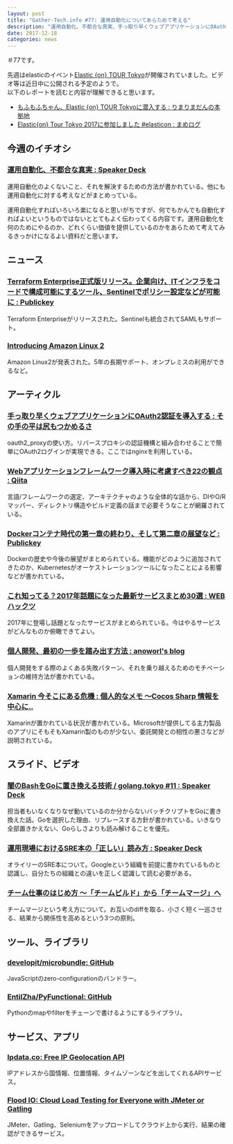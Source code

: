 ```yaml
---
layout: post
title: "Gather-Tech.info #77: 運用自動化についてあらためて考える"
description: "運用自動化、不都合な真実、手っ取り早くウェブアプリケーションにOAuth2認証を導入する など"
date: 2017-12-18
categories: news
---
```


＃77です。

先週はelasticのイベント[Elastic {on} TOUR Tokyo](https://www.elastic.co/elasticon/tour/2017/tokyo)が開催されていました。ビデオ等は近日中に公開される予定のようで。  
以下のレポートを読むと内容が理解できると思います。

- [もふもふちゃん、Elastic {on} TOUR Tokyoに潜入する : りまりまだんの本拠地](http://rimarimadan.hatenablog.com/entry/2017/12/14/%E3%82%82%E3%81%B5%E3%82%82%E3%81%B5%E3%81%A1%E3%82%83%E3%82%93%E3%80%81Elastic_%7Bon%7D_TOUR_Tokyo%E3%81%AB%E6%BD%9C%E5%85%A5%E3%81%99%E3%82%8B)
- [Elastic{on} Tour Tokyo 2017に参加しました #elasticon : まめログ](http://mamelog.hatenablog.jp/entry/2017/12/16/123738)

## 今週のイチオシ

### [運用自動化、不都合な真実 : Speaker Deck](https://speakerdeck.com/opelab/20171212-automation)

運用自動化のよくないこと、それを解決するための方法が書かれている。他にも運用自動化に対する考えなどがまとめっている。

運用自動化すればいろいろ楽になると思いがちですが、何でもかんでも自動化すればよいというものではないととてもよく伝わってくる内容です。運用自動化を何のためにやるのか、どれくらい価値を提供しているのかをあらためて考えてみるきっかけになるよい資料だと思います。

## ニュース

### [Terraform Enterprise正式版リリース。企業向け、ITインフラをコードで構成可能にするツール、Sentinelでポリシー設定などが可能に : Publickey](http://www.publickey1.jp/blog/17/terraform_enterpriseitsentinel.html)

Terraform Enterpriseがリリースされた。Sentinelも統合されてSAMLもサポート。

### [Introducing Amazon Linux 2](https://aws.amazon.com/jp/about-aws/whats-new/2017/12/introducing-amazon-linux-2/)

Amazon Linux2が発表された。5年の長期サポート、オンプレミスの利用ができるなど。

## アーティクル

### [手っ取り早くウェブアプリケーションにOAuth2認証を導入する : その手の平は尻もつかめるさ](http://moznion.hatenadiary.com/entry/2017/12/14/230945)

oauth2_proxyの使い方。リバースプロキシの認証機構と組み合わせることで簡単にOAuth2ログインが実現できる。ここではnginxを利用している。

### [Webアプリケーションフレームワーク導入時に考慮すべき22の観点 : Qiita](https://qiita.com/tmknom/items/08b69594e32a92bccee5)

言語/フレームワークの選定、アーキテクチャのような全体的な話から、DIやO/Rマッパー、ディレクトリ構造やビルド定義の話まで必要そうなことが網羅されている。

### [Dockerコンテナ時代の第一章の終わり、そして第二章の展望など : Publickey](http://www.publickey1.jp/blog/17/post_265.html)

Dockerの歴史や今後の展望がまとめられている。機能がどのように追加されてきたのか、Kubernetesがオーケストレーションツールになったことによる影響などが書かれている。

### [これ知ってる？2017年話題になった最新サービスまとめ30選 : WEBハックツ](http://www.kk3marketer.com/entry/17-service)

2017年に登場し話題となったサービスがまとめられている。今はやるサービスがどんなものか俯瞰できてよい。

### [個人開発、最初の一歩を踏み出す方法 : anoworl's blog](http://anoworl.hatenablog.com/entry/2017/12/11/235006)

個人開発をする際のよくある失敗パターン、それを乗り越えるためのモチベーションの維持方法が書かれている。

### [Xamarin 今そこにある危機 : 個人的なメモ 〜Cocos Sharp 情報を中心に‥](http://hiro128.hatenablog.jp/entry/2017/12/14/003633)

Xamarinが置かれている状況が書かれている。Microsoftが提供してる主力製品のアプリにそもそもXamarin製のものが少ない、委託開発との相性の悪さなどが説明されている。

## スライド、ビデオ

### [闇のBashをGoに置き換える技術 / golang.tokyo #11 : Speaker Deck](https://speakerdeck.com/nashiox/golang-dot-tokyo-number-11)

担当者もいなくなりなぜ動いているのか分からないバッチクリプトをGoに書き換えた話。Goを選択した理由、リプレースする方針が書かれている。いきなり全部置きかえない、Goらしさよりも読み解けることを優先。

### [運用現場におけるSRE本の「正しい」読み方 : Speaker Deck](https://speakerdeck.com/opelab/20171212-sre)

オライリーのSRE本について。Googleという組織を前提に書かれているものと認識し、自分たちの組織との違いを正しく認識して読む必要がある。

### [チーム仕事のはじめ方 〜「チームビルド」から「チームマージ」へ](https://www.slideshare.net/papanda/ss-82649633)

チームマージという考え方について。お互いのdiffを取る、小さく短く一巡させる、結果から関係性を高めるという3つの原則。

## ツール、ライブラリ

### [developit/microbundle: GitHub](https://github.com/developit/microbundle)

JavaScriptのzero-configurationのバンドラー。

### [EntilZha/PyFunctional: GitHub](https://github.com/EntilZha/PyFunctional)

Pythonのmapやfilterをチェーンで書けるようにするライブラリ。

## サービス、アプリ

### [Ipdata.co: Free IP Geolocation API](https://ipdata.co/index.html)

IPアドレスから国情報、位置情報、タイムゾーンなどを出してくれるAPIサービス。

### [Flood IO: Cloud Load Testing for Everyone with JMeter or Gatling](https://flood.io/)

JMeter、Gatling、Seleniumをアップロードしてクラウド上から実行、結果の確認ができるサービス。
